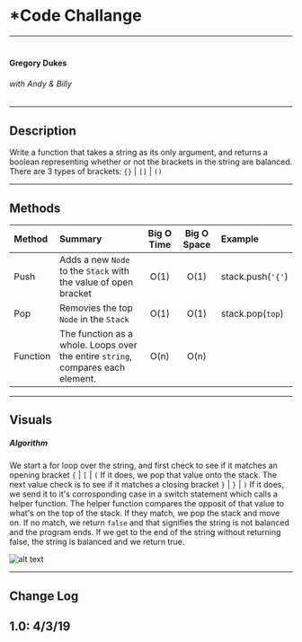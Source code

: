 # ***Code Challange**
------------------------------

# 
#### Gregory Dukes
###### *with Andy & Billy* 
------------------------------

## Description

Write a function that takes a string as its only argument, and returns a boolean representing whether or not the brackets in the string are balanced. There are 3 types of brackets: `{}` | `[]` | `()`

------------------------------

## Methods

| Method | Summary | Big O Time | Big O Space | Example | 
| :----------- | :----------- | :-------------: | :-------------: | :----------- |
| Push | Adds a new `Node` to the `Stack` with the value of open bracket | O(1) | O(1) | stack.push(`'{'`) |
| Pop | Removies the top `Node` in the `Stack` | O(1) | O(1) | stack.pop(`top`) |
| Function | The function as a whole.  Loops over the entire `string`, compares each element. | O(n) | O(n) |  |

------------------------------

## Visuals

##### Algorithm
We start a for loop over the string, and first check to see if it matches an opening bracket `{` | `[` | `(`  If it does, we pop that value onto the stack.  The next value check is to see if it matches a closing bracket `}` | `}` | `)` If it does, we send it to it's corrosponding case in a switch statement which calls a helper function. The helper function compares the opposit of that value to what's on the top of the stack.  If they match, we pop the stack and move on.  If no match, we return `false` and that signifies the string is not balanced and the program ends.  If we get to the end of the string without returning false, the string is balanced and we return true.

![alt text](https://github.com/Kcils360/data-structures-and-algorithms-JS/blob/master/assets/multibracket.jpg,"multiBracketValidation.jpg")

------------------------------

## Change Log
1.0: 4/3/19
------------------------------
